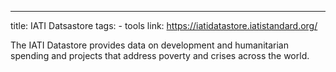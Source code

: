 ---
title: IATI Datsastore
tags:
    - tools
link: https://iatidatastore.iatistandard.org/ 

The IATI Datastore provides data on development and humanitarian spending and projects that address poverty and crises across the world.
